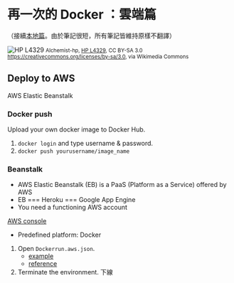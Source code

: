 # 再一次的 Docker ：雲端篇

（接續[本地篇](/113)。由於筆記很短，所有筆記皆維持原樣不翻譯）

![HP L4329](https://upload.wikimedia.org/wikipedia/commons/thumb/3/30/HP_L4329.JPG/512px-HP_L4329.JPG)
<small>Alchemist-hp, [HP L4329](https://commons.wikimedia.org/wiki/File:HP_L4329.JPG), CC BY-SA 3.0 <https://creativecommons.org/licenses/by-sa/3.0>, via Wikimedia Commons</small>

## Deploy to AWS

AWS Elastic Beanstalk

### Docker push

Upload your own docker image to Docker Hub.

1. `docker login` and type username & password.
2. `docker push yourusername/image_name`

### Beanstalk

* AWS Elastic Beanstalk (EB) is a PaaS (Platform as a Service) offered by AWS
* EB === Heroku === Google App Engine
* You need a functioning AWS account

[AWS console](http://console.aws.amazon.com)

* Predefined platform: Docker

1. Open `Dockerrun.aws.json`.
    * [example](https://github.com/prakhar1989/docker-curriculum/blob/master/flask-app/Dockerrun.aws.json)
    * [reference](http://docs.aws.amazon.com/elasticbeanstalk/latest/dg/create_deploy_docker_image.html#create_deploy_docker_image_dockerrun)
2. Terminate the environment. 下線
